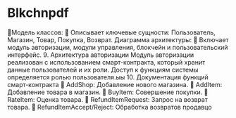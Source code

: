 # Blkchnpdf

Модель классов:
 Описывает ключевые сущности: Пользователь, Магазин, Товар, Покупка, Возврат.
Диаграмма архитектуры:
 Включает модуль авторизации, модули управления, блокчейн и пользовательский
интерфейс.
9. Архитектура авторизации
Модуль авторизации реализован с использованием смарт-контракта, который хранит
данные пользователей и их роли. Доступ к функциям системы определяется ролью
пользователя.ыы
10. Документация функций смарт-контракта
 AddShop: Добавление нового магазина.
 AddItem: Добавление товара в магазин.
 BuyItem: Совершение покупки.
 RateItem: Оценка товара.
 RefundItemRequest: Запрос на возврат товара.
 RefundItemAccept/Reject: Обработка возвратов продавцо 
